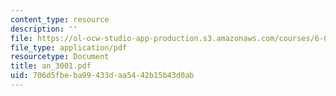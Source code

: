 ```yaml
---
content_type: resource
description: ''
file: https://ol-ocw-studio-app-production.s3.amazonaws.com/courses/6-071j-introduction-to-electronics-signals-and-measurement-spring-2006/706d5fbeba99433daa5442b15b43d0ab_an_3001.pdf
file_type: application/pdf
resourcetype: Document
title: an_3001.pdf
uid: 706d5fbe-ba99-433d-aa54-42b15b43d0ab
---
```


